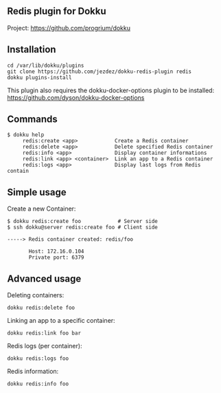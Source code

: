 Redis plugin for Dokku
----------------------

Project: https://github.com/progrium/dokku

Installation
------------
```
cd /var/lib/dokku/plugins
git clone https://github.com/jezdez/dokku-redis-plugin redis
dokku plugins-install
```

This plugin also requires the dokku-docker-options plugin to be installed:
https://github.com/dyson/dokku-docker-options

Commands
--------
```
$ dokku help
     redis:create <app>            Create a Redis container
     redis:delete <app>            Delete specified Redis container
     redis:info <app>              Display container informations
     redis:link <app> <container>  Link an app to a Redis container
     redis:logs <app>              Display last logs from Redis contain
```

Simple usage
------------

Create a new Container:
```
$ dokku redis:create foo            # Server side
$ ssh dokku@server redis:create foo # Client side

-----> Redis container created: redis/foo

       Host: 172.16.0.104
       Private port: 6379
```

Advanced usage
--------------

Deleting containers:
```
dokku redis:delete foo
```

Linking an app to a specific container:
```
dokku redis:link foo bar
```

Redis logs (per container):
```
dokku redis:logs foo
```

Redis information:
```
dokku redis:info foo
```
